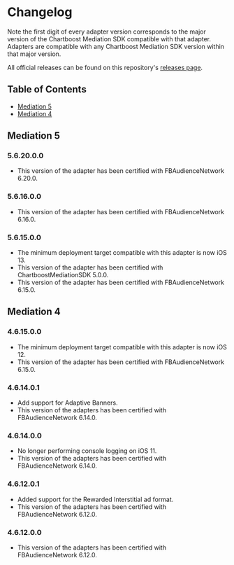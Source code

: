 # Changelog

Note the first digit of every adapter version corresponds to the major version of the Chartboost Mediation SDK compatible with that adapter. 
Adapters are compatible with any Chartboost Mediation SDK version within that major version.

All official releases can be found on this repository's [releases page](https://github.com/ChartBoost/chartboost-mediation-ios-adapter-meta-audience-network/releases).

## Table of Contents
- [Mediation 5](#mediation-5)
- [Mediation 4](#mediation-4)

## Mediation 5

### 5.6.20.0.0
- This version of the adapter has been certified with FBAudienceNetwork 6.20.0.

### 5.6.16.0.0
- This version of the adapter has been certified with FBAudienceNetwork 6.16.0.

### 5.6.15.0.0
- The minimum deployment target compatible with this adapter is now iOS 13.
- This version of the adapter has been certified with ChartboostMediationSDK 5.0.0.
- This version of the adapter has been certified with FBAudienceNetwork 6.15.0.

## Mediation 4

### 4.6.15.0.0
- The minimum deployment target compatible with this adapter is now iOS 12.
- This version of the adapter has been certified with FBAudienceNetwork 6.15.0.

### 4.6.14.0.1
- Add support for Adaptive Banners.
- This version of the adapters has been certified with FBAudienceNetwork 6.14.0.

### 4.6.14.0.0
- No longer performing console logging on iOS 11.
- This version of the adapters has been certified with FBAudienceNetwork 6.14.0.

### 4.6.12.0.1
- Added support for the Rewarded Interstitial ad format.
- This version of the adapters has been certified with FBAudienceNetwork 6.12.0.

### 4.6.12.0.0
- This version of the adapters has been certified with FBAudienceNetwork 6.12.0.
